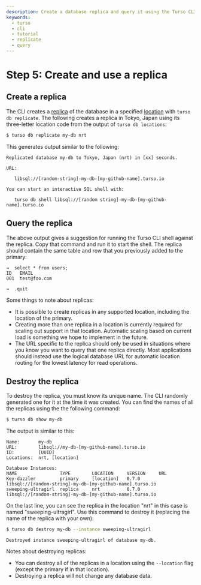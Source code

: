 ```yaml
---
description: Create a database replica and query it using the Turso CLI.
keywords:
  - turso
  - cli
  - tutorial
  - replicate
  - query
---
```


# Step 5: Create and use a replica

## Create a replica

The CLI creates a [replica] of the database in a specified [location] with
`turso db replicate`. The following creates a replica in Tokyo, Japan using its
three-letter location code from the output of `turso db locations`:

```bash
$ turso db replicate my-db nrt
```

This generates output similar to the following:

```
Replicated database my-db to Tokyo, Japan (nrt) in [xx] seconds.

URL:

   libsql://[random-string]-my-db-[my-github-name].turso.io

You can start an interactive SQL shell with:

   turso db shell libsql://[random string]-my-db-[my-github-name].turso.io
```

## Query the replica

The above output gives a suggestion for running the Turso CLI shell against the
replica. Copy that command and run it to start the shell. The replica should
contain the same table and row that you previously added to the primary:

```
→  select * from users;
ID   EMAIL
001  test@foo.com

→  .quit
```

Some things to note about replicas:

- It is possible to create replicas in any supported location, including the
  location of the primary.
- Creating more than one replica in a location is currently required for scaling
  out support in that location. Automatic scaling based on current load is
  something we hope to implement in the future.
- The URL specific to the replica should only be used in situations where you
  know you want to query that one replica directly. Most applications should
  instead use the logical database URL for automatic location routing for the
  lowest latency for read operations.

## Destroy the replica

To destroy the replica, you must know its unique name. The CLI randomly
generated one for it at the time it was created. You can find the names of all
the replicas using the the following command:

```bash
$ turso db show my-db
```

The output is similar to this:

```
Name:       my-db
URL:        libsql://my-db-[my-github-name].turso.io
ID:         [UUID]
Locations:  nrt, [location]

Database Instances:
NAME                TYPE        LOCATION     VERSION     URL
Key-dazzler         primary     [location]   0.7.0       libsql://[random-string]-my-db-[my-github-name].turso.io
sweeping-ultragirl  replica     nrt          0.7.0       libsql://[random-string]-my-db-[my-github-name].turso.io
```

On the last line, you can see the replica in the location "nrt" in this case is
named "sweeping-ultragirl". Use this command to destroy it (replacing the name
of the replica with your own):

```bash
$ turso db destroy my-db --instance sweeping-ultragirl
```
```
Destroyed instance sweeping-ultragirl of database my-db.
```

Notes about destroying replicas:

- You can destroy all of the replicas in a location using the `--location` flag
  (except the primary if in that location).
- Destroying a replica will not change any database data.


[replica]: /concepts#replica
[location]: /concepts#location
